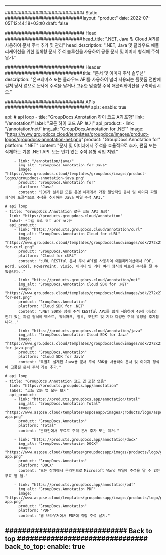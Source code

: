 
---
############################# Static ############################
layout: "product"
date: 2022-07-05T12:44:18+03:00
draft: false

############################# Head ############################
head_title: ".NET, Java 및 Cloud API를 사용하여 문서 주석 추가 및 관리"
head_description: ".NET, Java 및 클라우드 애플리케이션을 위한 일체형 문서 주석 솔루션을 사용하여 공통 문서 및 이미지 형식에 주석 달기."

############################# Header ############################
title: "문서 및 이미지 주석 솔루션"
description: "온프레미스 또는 클라우드 API를 사용하여 널리 사용되는 플랫폼 전반에 걸쳐 당사 앱으로 문서에 주석을 달거나 고유한 맞춤형 주석 애플리케이션을 구축하십시오."

############################# APIs ###############################
apis:
  enable: true

  api:
    # api loop
    - title: "GroupDocs.Annotation 하이 코드 API 포함"
      link: "/annotation/"
      label: "모든 하이 코드 API 보기"
      api_product:
        - link: "/annotation/net/"
          img_alt: "GroupDocs.Annotation for .NET"
          image: "https://www.groupdocs.cloud/templates/groupdocs/images/product-logos/groupdocs-annotation-net.png"
          product: "GroupDocs.Annotation for"
          platform: ".NET"
          content: "문서 및 이미지에서 주석을 효율적으로 추가, 편집 또는 삭제하는 기본 .NET API. 모든 인기 있는 주석 유형 작업 지원."

        - link: "/annotation/java/"
          img_alt: "GroupDocs.Annotation for Java"
          image: "https://www.groupdocs.cloud/templates/groupdocs/images/product-logos/groupdocs-annotation-java.png"
          product: "GroupDocs.Annotation for"
          platform: "Java"
          content: "JDK가 설치된 모든 운영 체제에서 가장 일반적인 문서 및 이미지 파일 형식에 포괄적으로 주석을 추가하는 Java 파일 주석 API."

    # api loop
    - title: "GroupDocs.Annotation 로우 코드 API 포함"
      link: "https://products.groupdocs.cloud/annotation"
      label: "모든 로우 코드 API 보기"
      api_product:
        - link: "https://products.groupdocs.cloud/annotation/curl"
          img_alt: "GroupDocs.Annotation Cloud for cURL"
          image: "https://www.groupdocs.cloud/templates/groupdocscloud/images/sdk/272x272/groupdocs_annotation-for-curl.png"
          product: "GroupDocs.Annotation"
          platform: "Cloud for cURL"
          content: "cURL RESTful 문서 주석 API를 사용하여 애플리케이션에서 PDF, Word, Excel, PowerPoint, Visio, 이미지 및 기타 여러 형식에 빠르게 주석을 달 수 있습니다.."

        - link: "https://products.groupdocs.cloud/annotation/net"
          img_alt: "GroupDocs.Annotation Cloud SDK for .NET"
          image: "https://www.groupdocs.cloud/templates/groupdocscloud/images/sdk/272x272/groupdocs_annotation-for-net.png"
          product: "GroupDocs.Annotation"
          platform: "Cloud SDK for .NET"
          content: ".NET SDK와 함께 주석 RESTful API를 쉽게 사용하여 40개 이상의 인기 있는 파일 형식에 텍스트, 워터마크, 영역, 포인트 및 기타 다양한 주석 유형을 추가합니다.."

        - link: "https://products.groupdocs.cloud/annotation/java"
          img_alt: "GroupDocs.Annotation Cloud SDK for Java"
          image: "https://www.groupdocs.cloud/templates/groupdocscloud/images/sdk/272x272/groupdocs_annotation-for-java.png"
          product: "GroupDocs.Annotation"
          platform: "Cloud SDK for Java"
          content: "특별히 설계된 Java용 문서 주석 SDK를 사용하여 문서 및 이미지 형식에 고품질 문서 주석 기능 추가."

    # api loop
    - title: "GroupDocs.Annotation 코드 앱 포함 없음"
      link: "https://products.groupdocs.app/annotation"
      label: "코드 없음 앱 모두 보기"
      api_product:
        - link: "https://products.groupdocs.app/annotation/total"
          img_alt: "GroupDocs.Annotation Total"
          image: "https://www.aspose.cloud/templates/asposeapp/images/products/logo/aspose_annotation-app.png"
          product: "GroupDocs.Annotation"
          platform: "Total"
          content: "온라인에서 무료로 주석 문서 추가 또는 제거."

        - link: "https://products.groupdocs.app/annotation/docx"
          img_alt: "GroupDocs.Annotation DOCX"
          image: "https://www.aspose.cloud/templates/groupdocsapp/images/products/logo/groupdocs_words-app.png"
          product: "GroupDocs.Annotation"
          platform: "DOCX"
          content: "모든 장치에서 온라인으로 Microsoft Word 파일에 주석을 달 수 있는 무료 웹 앱."

        - link: "https://products.groupdocs.app/annotation/pdf"
          img_alt: "GroupDocs.Annotation PDF"
          image: "https://www.aspose.cloud/templates/groupdocsapp/images/products/logo/groupdocs_pdf-app.png"
          product: "GroupDocs.Annotation"
          platform: "PDF"
          content: "웹 브라우저에서 PDF에 직접 주석 달기."

############################# Back to top ###############################
back_to_top:
  enable: true
---
